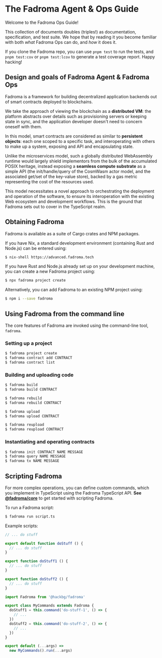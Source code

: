 # The Fadroma Agent & Ops Guide

Welcome to the Fadroma Ops Guide!

This collection of documents doubles (triples!) as documentation, specification,
and test suite. We hope that by reading it you become familiar with both *what*
Fadroma Ops can do, and *how* it does it.

If you clone the Fadroma repo, you can use `pnpm test` to run the tests,
and `pnpm test:cov` or `pnpm test:lcov` to generate a test coverage report. Happy hacking!

## Design and goals of Fadroma Agent & Fadroma Ops

Fadroma is a framework for building decentralized application backends
out of smart contracts deployed to blockchains.

We take the approach of viewing the blockchain as a **distributed VM**:
the platform abstracts over details such as provisioning servers or keeping state in sync,
and the application developer doesn't need to concern oneself with them.

In this model, smart contracts are considered as similar to **persistent objects**:
each one scoped to a specific task, and interoperating with others to make up a system,
exposing and API and encapsulating state.

Unlike the microservices model, such a globally distributed WebAssembly runtime
would largely shield implementors from the bulk of the accumulated POSIX heritage,
instead exposing a **seamless compute substrate** as a simple API 
(the init/handle/query of the CosmWasm actor model, and the associated get/set
of the key-value store), backed by a gas metric representing the cost of the resources used.

This model necessitates a novel approach to orchestrating the deployment and operation
of the software, to ensure its interoperation with the existing Web ecosystem
and development workflows. This is the ground that Fadroma sets out to cover
in the TypeScript realm.

## Obtaining Fadroma

Fadroma is available as a suite of Cargo crates and NPM packages.

If you have Nix, a standard development environment (containing Rust and Node.js)
can be entered using:

```sh
$ nix-shell https://advanced.fadroma.tech
```

If you have Rust and Node.js already set up on your development machine,
you can create a new Fadroma project using:

```sh
$ npx fadroma project create
```

Alternatively, you can add Fadroma to an existing NPM project using:

```sh
$ npm i --save fadroma
```

## Using Fadroma from the command line

The core features of Fadroma are invoked using the command-line tool, `fadroma`.

### Setting up a project

```sh
$ fadroma project create
$ fadroma contract add CONTRACT
$ fadroma contract list
```

### Building and uploading code

```sh
$ fadroma build
$ fadroma build CONTRACT

$ fadroma rebuild
$ fadroma rebuild CONTRACT

$ fadroma upload
$ fadroma upload CONTRACT

$ fadroma reupload
$ fadroma reupload CONTRACT
```

### Instantiating and operating contracts

```sh
$ fadroma init CONTRACT NAME MESSAGE
$ fadroma query NAME MESSAGE
$ fadroma tx NAME MESSAGE
```

## Scripting Fadroma

For more complex operations, you can define custom commands, which you implement in TypeScript
using the Fadroma TypeScript API. **See [@fadroma/core](packages/core/Core.spec.ts.md)** to get
started with scripting Fadroma.

To run a Fadroma script:

```sh
$ fadroma run script.ts
```

Example scripts:

```typescript
// ... do stuff
```

```typescript
export default function doStuff () {
  // ... do stuff
}
```

```typescript
export function doStuff1 () {
  // ... do stuff
}

export function doStuff2 () {
  // ... do stuff
}
```

```typescript
import Fadroma from '@hackbg/fadroma'

export class MyCommands extends Fadroma {
  doStuff1 = this.command('do-stuff-1', () => {
    // ...
  })
  doStuff2 = this.command('do-stuff-2', () => {
    // ...
  })
}

export default (...args) =>
  new MyCommands().run(...args)
```
